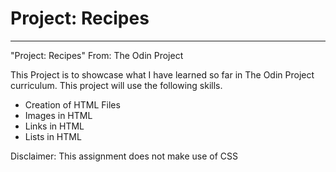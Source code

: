 # Project: Recipes

---
"Project: Recipes" From: The Odin Project

This Project is to showcase what I have learned so far in The Odin Project curriculum. This project will use the following skills.

- Creation of HTML Files
- Images in HTML
- Links in HTML
- Lists in HTML

Disclaimer: This assignment does not make use of CSS
